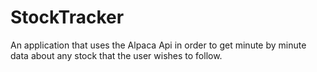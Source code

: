 # StockTracker
An application that uses the Alpaca Api in order to get minute by minute data about any stock that the user wishes to follow. 
